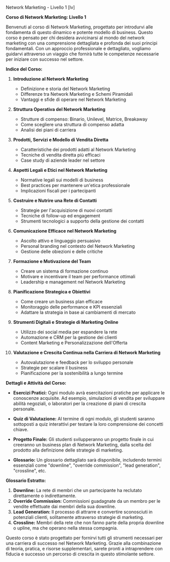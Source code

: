 Network Marketing - Livello 1 [lv]

**Corso di Network Marketing: Livello 1**

Benvenuti al corso di Network Marketing, progettato per introdurvi alle fondamenta di questo dinamico e potente modello di business. Questo corso è pensato per chi desidera avvicinarsi al mondo del network marketing con una comprensione dettagliata e profonda dei suoi principi fondamentali. Con un approccio professionale e dettagliato, vogliamo guidarvi attraverso un viaggio che fornirà tutte le competenze necessarie per iniziare con successo nel settore.

**Indice del Corso:**

1. **Introduzione al Network Marketing**
   - Definizione e storia del Network Marketing
   - Differenze tra Network Marketing e Schemi Piramidali
   - Vantaggi e sfide di operare nel Network Marketing

2. **Struttura Operativa del Network Marketing**
   - Strutture di compenso: Binario, Unilevel, Matrice, Breakaway
   - Come scegliere una struttura di compenso adatta
   - Analisi dei piani di carriera

3. **Prodotti, Servizi e Modello di Vendita Diretta**
   - Caratteristiche dei prodotti adatti al Network Marketing
   - Tecniche di vendita diretta più efficaci
   - Case study di aziende leader nel settore

4. **Aspetti Legali e Etici nel Network Marketing**
   - Normative legali sui modelli di business
   - Best practices per mantenere un'etica professionale
   - Implicazioni fiscali per i partecipanti

5. **Costruire e Nutrire una Rete di Contatti**
   - Strategie per l'acquisizione di nuovi contatti
   - Tecniche di follow-up ed engagement
   - Strumenti tecnologici a supporto della gestione dei contatti

6. **Comunicazione Efficace nel Network Marketing**
   - Ascolto attivo e linguaggio persuasivo
   - Personal branding nel contesto del Network Marketing
   - Gestione delle obiezioni e delle critiche

7. **Formazione e Motivazione del Team**
   - Creare un sistema di formazione continuo
   - Motivare e incentivare il team per performance ottimali
   - Leadership e management nel Network Marketing

8. **Pianificazione Strategica e Obiettivi**
   - Come creare un business plan efficace
   - Monitoraggio delle performance e KPI essenziali
   - Adattare la strategia in base ai cambiamenti di mercato

9. **Strumenti Digitali e Strategie di Marketing Online**
   - Utilizzo dei social media per espandere la rete
   - Automazione e CRM per la gestione dei clienti
   - Content Marketing e Personalizzazione dell'Offerta

10. **Valutazione e Crescita Continua nella Carriera di Network Marketing**
    - Autovalutazione e feedback per lo sviluppo personale
    - Strategie per scalare il business
    - Pianificazione per la sostenibilità a lungo termine

**Dettagli e Attività del Corso:**

- **Esercizi Pratici:** Ogni modulo avrà esercitazioni pratiche per applicare le conoscenze acquisite. Ad esempio, simulazioni di vendita per sviluppare abilità negoziali, o laboratori per la creazione di piani di crescita personale.
  
- **Quiz di Valutazione:** Al termine di ogni modulo, gli studenti saranno sottoposti a quiz interattivi per testare la loro comprensione dei concetti chiave.

- **Progetto Finale:** Gli studenti svilupperanno un progetto finale in cui creeranno un business plan di Network Marketing, dalla scelta del prodotto alla definizione delle strategie di marketing.

- **Glossario:** Un glossario dettagliato sarà disponibile, includendo termini essenziali come "downline", "override commission", "lead generation", "crossline", etc.

**Glossario Estratto:**

1. **Downline:** La rete di membri che un partecipante ha reclutato direttamente o indirettamente.
2. **Override Commission:** Commissioni guadagnate da un membro per le vendite effettuate dai membri della sua downline.
3. **Lead Generation:** Il processo di attrarre e convertire sconosciuti in potenziali clienti, solitamente attraverso strategie di marketing.
4. **Crossline:** Membri della rete che non fanno parte della propria downline o upline, ma che operano nella stessa compagnia.

Questo corso è stato progettato per fornirvi tutti gli strumenti necessari per una carriera di successo nel Network Marketing. Grazie alla combinazione di teoria, pratica, e risorse supplementari, sarete pronti a intraprendere con fiducia e successo un percorso di crescita in questo stimolante settore.
